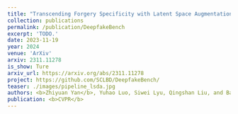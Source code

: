 ```yaml
---
title: "Transcending Forgery Specificity with Latent Space Augmentation for Generalizable Deepfake Detection"
collection: publications
permalink: /publication/DeepfakeBench
excerpt: 'TODO.'
date: 2023-11-19
year: 2024
venue: 'ArXiv'
arxiv: 2311.11278
is_show: Ture
arxiv_url: https://arxiv.org/abs/2311.11278
project: https://github.com/SCLBD/DeepfakeBench/
teaser: ./images/pipeline_lsda.jpg
authors: <b>Zhiyuan Yan</b>, Yuhao Luo, Siwei Lyu, Qingshan Liu, and Baoyuan Wu 📮
publication: <b>CVPR</b>
---
```


<!-- [Download paper here](https://arxiv.org/pdf/2307.01426.pdf) -->
